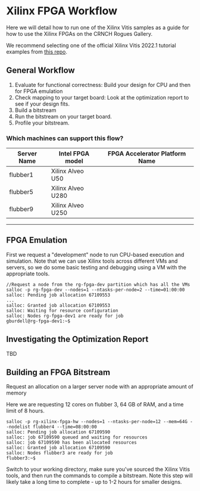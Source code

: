 # Xilinx FPGA Workflow

Here we will detail how to run one of the Xilinx Vitis samples as a guide for how to use the Xilinx FPGAs on the CRNCH Rogues Gallery.

We recommend selecting one of the official Xilinx Vitis 2022.1 tutorial examples from [this repo](https://github.com/Xilinx/Vitis-Tutorials/tree/2022.1). 

## General Workflow

1) Evaluate for functional correctness: Build your design for CPU and then for FPGA emulation
2) Check mapping to your target board: Look at the optimization report to see if your design fits.
3) Build a bitstream
4) Run the bitstream on your target board.
5) Profile your bitstream. 

### Which machines can support this flow?

| Server Name | Intel FPGA model     | FPGA Accelerator Platform Name |
| ----------- | -------------------- | --------------- |
| flubber1    | Xilinx Alveo U50 |   |
| flubber5    | Xilinx Alveo U280       |               |
| flubber9    | Xilinx Alveo U250             |                |
--------------------------------------------------------

## FPGA Emulation

First we request a "development" node to run CPU-based execution and simulation. Note that we can use Xilinx tools across different VMs and servers, so we do some basic testing and debugging using a VM with the appropriate tools. 

```
//Request a node from the rg-fpga-dev partition which has all the VMs
salloc -p rg-fpga-dev --nodes=1 --ntasks-per-node=2 --time=01:00:00
salloc: Pending job allocation 67109553
...
salloc: Granted job allocation 67109553
salloc: Waiting for resource configuration
salloc: Nodes rg-fpga-dev1 are ready for job
gburdell@rg-fpga-dev1:~$
```


## Investigating the Optimization Report

TBD

## Building an FPGA Bitstream

Request an allocation on a larger server node with an appropriate amount of memory

Here we are requesting 12 cores on flubber 3, 64 GB of RAM, and a time limit of 8 hours.
```
salloc -p rg-xilinx-fpga-hw --nodes=1 --ntasks-per-node=12 --mem=64G --nodelist flubber4 --time=08:00:00
salloc: Pending job allocation 67109590
salloc: job 67109590 queued and waiting for resources
salloc: job 67109590 has been allocated resources
salloc: Granted job allocation 67109590
salloc: Nodes flubber3 are ready for job
flubber3:~$
```

Switch to your working directory, make sure you've sourced the Xilinx Vitis tools, and then run the commands to compile a bitstream. Note this step will likely take a long time to complete - up to 1-2 hours for smaller designs.
